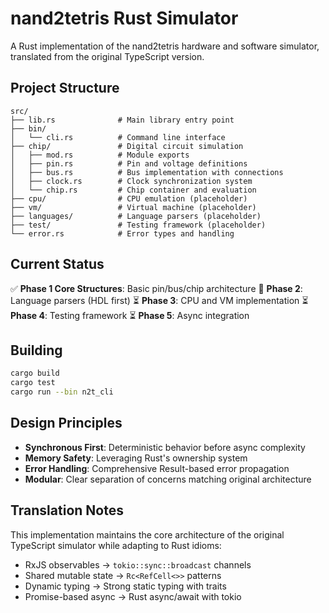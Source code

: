 # nand2tetris Rust Simulator

A Rust implementation of the nand2tetris hardware and software simulator, translated from the original TypeScript version.

## Project Structure

```
src/
├── lib.rs              # Main library entry point
├── bin/
│   └── cli.rs          # Command line interface
├── chip/               # Digital circuit simulation
│   ├── mod.rs          # Module exports
│   ├── pin.rs          # Pin and voltage definitions
│   ├── bus.rs          # Bus implementation with connections
│   ├── clock.rs        # Clock synchronization system
│   └── chip.rs         # Chip container and evaluation
├── cpu/                # CPU emulation (placeholder)
├── vm/                 # Virtual machine (placeholder)
├── languages/          # Language parsers (placeholder)
├── test/               # Testing framework (placeholder)
└── error.rs            # Error types and handling
```

## Current Status

✅ **Phase 1 Core Structures**: Basic pin/bus/chip architecture
🔄 **Phase 2**: Language parsers (HDL first)
⏳ **Phase 3**: CPU and VM implementation
⏳ **Phase 4**: Testing framework
⏳ **Phase 5**: Async integration

## Building

```bash
cargo build
cargo test
cargo run --bin n2t_cli
```

## Design Principles

- **Synchronous First**: Deterministic behavior before async complexity
- **Memory Safety**: Leveraging Rust's ownership system
- **Error Handling**: Comprehensive Result-based error propagation
- **Modular**: Clear separation of concerns matching original architecture

## Translation Notes

This implementation maintains the core architecture of the original TypeScript simulator while adapting to Rust idioms:

- RxJS observables → `tokio::sync::broadcast` channels
- Shared mutable state → `Rc<RefCell<>>` patterns
- Dynamic typing → Strong static typing with traits
- Promise-based async → Rust async/await with tokio